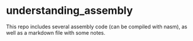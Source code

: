 # understanding_assembly
This repo includes several assembly code (can be compiled with nasm), as well as a markdown file with some notes.
